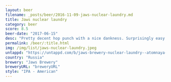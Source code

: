 ```yaml
---
layout: beer
filename: _posts/beer/2016-11-09-jaws-nuclear-laundry.md
title: Jaws nuclear laundry
category: beer
score: 8.5
beer-date: "2017-06-15"
desc: "Pretty decent hop punch with a nice dankness. Surprisingly easy to drink despite this"
permalink: /beer/:title.html
img: /img/list/jaws-nuclear-laundry.jpeg
untappd: "https://untappd.com/b/jaws-brewery-nuclear-laundry--atomnaya-prachyechnaya-/631746"
country: "Russia"
brewery: "Jaws Brewery"
breweryURL: "breweryURL"
style: "IPA - American"
---
```

